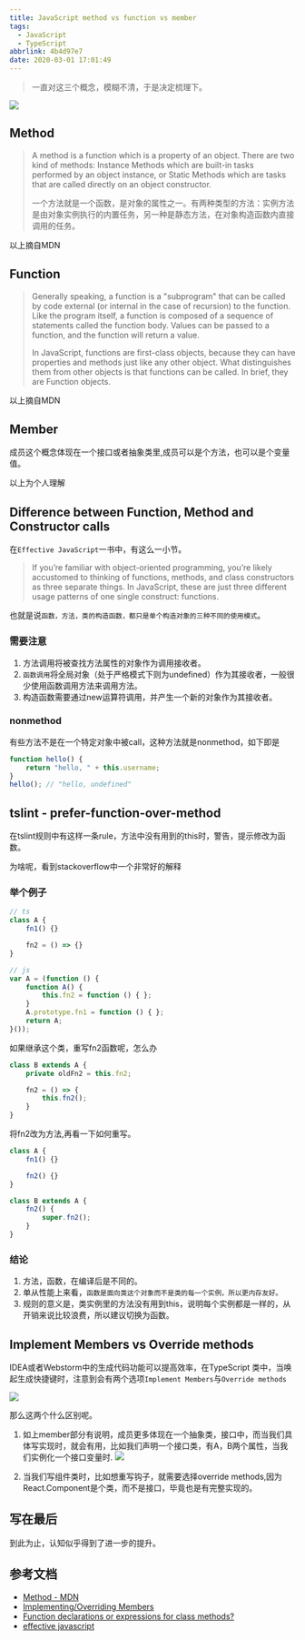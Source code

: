 ```yaml
---
title: JavaScript method vs function vs member
tags:
  - JavaScript
  - TypeScript
abbrlink: 4b4d97e7
date: 2020-03-01 17:01:49
---
```

> 一直对这三个概念，模糊不清，于是决定梳理下。

![](https://i.imgur.com/IOvJYBA.jpg)

## Method

> A method is a function which is a property of an object. There are two kind of methods: Instance Methods which are built-in tasks performed by an object instance, or Static Methods which are tasks that are called directly on an object constructor.
> 
> 一个方法就是一个函数，是对象的属性之一。有两种类型的方法：实例方法是由对象实例执行的内置任务，另一种是静态方法，在对象构造函数内直接调用的任务。

以上摘自MDN


## Function

> Generally speaking, a function is a "subprogram" that can be called by code external (or internal in the case of recursion) to the function. Like the program itself, a function is composed of a sequence of statements called the function body. Values can be passed to a function, and the function will return a value.
> 
> In JavaScript, functions are first-class objects, because they can have properties and methods just like any other object. What distinguishes them from other objects is that functions can be called. In brief, they are Function objects.

以上摘自MDN

## Member

成员这个概念体现在一个接口或者抽象类里,成员可以是个方法，也可以是个变量值。

以上为个人理解

## Difference between Function, Method and Constructor calls

在`Effective JavaScript`一书中，有这么一小节。
> If you’re familiar with object-oriented programming, you’re likely accustomed to thinking of functions, methods, and class constructors as three separate things. In JavaScript, these are just three different usage patterns of one single construct: functions.

也就是说`函数，方法，类的构造函数，都只是单个构造对象的三种不同的使用模式`。

### 需要注意

1.  方法调用将被查找方法属性的对象作为调用接收者。
2. `函数调用`将全局对象（处于严格模式下则为undefined）作为其接收者，一般很少使用函数调用方法来调用方法。
3. 构造函数需要通过new运算符调用，并产生一个新的对象作为其接收者。

### nonmethod
有些方法不是在一个特定对象中被call，这种方法就是nonmethod，如下即是


```javascript
function hello() {
    return "hello, " + this.username;
}
hello(); // "hello, undefined"
```


## tslint - prefer-function-over-method
在tslint规则中有这样一条rule，方法中没有用到的this时，警告，提示修改为函数。

为啥呢，看到stackoverflow中一个非常好的解释

### 举个例子

```typescript
// ts
class A {
    fn1() {}

    fn2 = () => {}
}

// js
var A = (function () {
    function A() {
        this.fn2 = function () { };
    }
    A.prototype.fn1 = function () { };
    return A;
}());
```

如果继承这个类，重写fn2函数呢，怎么办

```typescript
class B extends A {
    private oldFn2 = this.fn2;

    fn2 = () => {
        this.fn2();
    }
}
```
将fn2改为方法,再看一下如何重写。

```typescript
class A {
    fn1() {}

    fn2() {}
}

class B extends A {
    fn2() {
        super.fn2();
    }
}
```

### 结论
1. 方法，函数，在编译后是不同的。
2. 单从性能上来看，`函数是面向类这个对象而不是类的每一个实例，所以更内存友好。`
3. 规则的意义是，类实例里的方法没有用到this，说明每个实例都是一样的，从开销来说比较浪费，所以建议切换为函数。

## Implement Members vs Override methods

IDEA或者Webstorm中的生成代码功能可以提高效率，在TypeScript 类中，当唤起生成快捷键时，注意到会有两个选项`Implement Members`与`Override methods`

![](https://i.imgur.com/GjO75od.png)

那么这两个什么区别呢。

1. 如上member部分有说明，成员更多体现在一个抽象类，接口中，而当我们具体写实现时，就会有用，比如我们声明一个接口类，有A，B两个属性，当我们实例化一个接口变量时.
	![](https://i.imgur.com/89FT1SJ.png)
	
2. 当我们写组件类时，比如想重写钩子，就需要选择override methods,因为React.Component是个类，而不是接口，毕竟也是有完整实现的。


## 写在最后
到此为止，认知似乎得到了进一步的提升。

## 参考文档
- [Method - MDN](https://developer.mozilla.org/zh-CN/docs/Glossary/Method)
- [Implementing/Overriding Members](https://www.jetbrains.com/help/rider/Code_Generation__Implementing_Overriding_Methods.html)
- [Function declarations or expressions for class methods?](https://stackoverflow.com/questions/39048796/function-declarations-or-expressions-for-class-methods)
- [effective javascript](https://learning.oreilly.com/library/view/effective-javascript-68/9780132902281/ch03.html)
